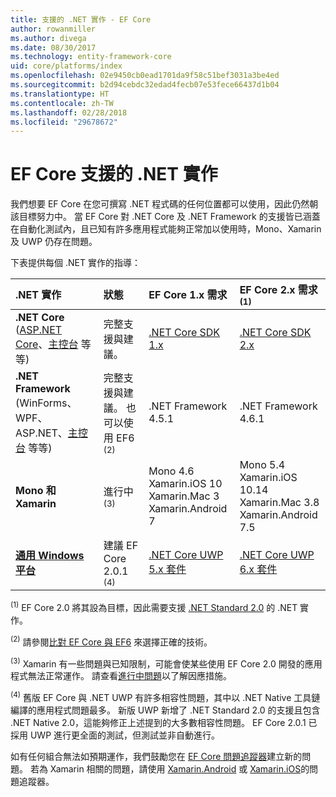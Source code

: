 ```yaml
---
title: 支援的 .NET 實作 - EF Core
author: rowanmiller
ms.author: divega
ms.date: 08/30/2017
ms.technology: entity-framework-core
uid: core/platforms/index
ms.openlocfilehash: 02e9450cb0ead1701da9f58c51bef3031a3be4ed
ms.sourcegitcommit: b2d94cebdc32edad4fecb07e53fece66437d1b04
ms.translationtype: HT
ms.contentlocale: zh-TW
ms.lasthandoff: 02/28/2018
ms.locfileid: "29678672"
---
```

# <a name="net-implementations-supported-by-ef-core"></a>EF Core 支援的 .NET 實作

我們想要 EF Core 在您可撰寫 .NET 程式碼的任何位置都可以使用，因此仍然朝該目標努力中。 當 EF Core 對 .NET Core 及 .NET Framework 的支援皆已涵蓋在自動化測試內，且已知有許多應用程式能夠正常加以使用時，Mono、Xamarin 及 UWP 仍存在問題。

下表提供每個 .NET 實作的指導：

| .NET 實作                                                                                                  | 狀態                                                             | EF Core 1.x 需求                                                                                | EF Core 2.x 需求 <sup>(1)</sup>                                                                 |
|:---------------------------------------------------------------------------------------------------------------------|:-------------------------------------------------------------------|:--------------------------------------------------------------------------------------------------------|:--------------------------------------------------------------------------------------------------------|
| **.NET Core** ([ASP.NET Core](../get-started/aspnetcore/index.md)、[主控台](../get-started/netcore/index.md) 等等) | 完整支援與建議。                                    | [.NET Core SDK 1.x](https://www.microsoft.com/net/core/)                                                | [.NET Core SDK 2.x](https://www.microsoft.com/net/core/)                                                |
| **.NET Framework** (WinForms、WPF、ASP.NET、[主控台](../get-started/full-dotnet/index.md) 等等)                    | 完整支援與建議。 也可以使用 EF6 <sup>(2)</sup> | .NET Framework 4.5.1                                                                                    | .NET Framework 4.6.1                                                                                    |
| **Mono 和 Xamarin**                                                                                                   | 進行中 <sup>(3)</sup>                                         | Mono 4.6 <br/> Xamarin.iOS 10 <br/> Xamarin.Mac 3 <br/> Xamarin.Android 7                               | Mono 5.4 <br/> Xamarin.iOS 10.14 <br/> Xamarin.Mac 3.8 <br/> Xamarin.Android 7.5                        |
| [**通用 Windows 平台**](../get-started/uwp/index.md)                                                        | 建議 EF Core 2.0.1 <sup>(4)</sup>                           | [.NET Core UWP 5.x 套件](https://www.nuget.org/packages/Microsoft.NETCore.UniversalWindowsPlatform/) | [.NET Core UWP 6.x 套件](https://www.nuget.org/packages/Microsoft.NETCore.UniversalWindowsPlatform/) |

<sup>(1)</sup> EF Core 2.0 將其設為目標，因此需要支援 [.NET Standard 2.0](https://docs.microsoft.com/dotnet/standard/net-standard) 的 .NET 實作。

<sup>(2)</sup> 請參閱[比對 EF Core 與 EF6](../../efcore-and-ef6/index.md) 來選擇正確的技術。

<sup>(3)</sup> Xamarin 有一些問題與已知限制，可能會使某些使用 EF Core 2.0 開發的應用程式無法正常運作。 請查看[進行中問題]([](https://github.com/aspnet/entityframeworkCore/issues?q=is%3Aopen+is%3Aissue+label%3Aarea-xamarin))以了解因應措施。

<sup>(4)</sup> 舊版 EF Core 與 .NET UWP 有許多相容性問題，其中以 .NET Native 工具鏈編譯的應用程式問題最多。 新版 UWP 新增了 .NET Standard 2.0 的支援且包含 .NET Native 2.0，這能夠修正上述提到的大多數相容性問題。 EF Core 2.0.1 已採用 UWP 進行更全面的測試，但測試並非自動進行。

如有任何組合無法如預期運作，我們鼓勵您在 [EF Core 問題追蹤器](https://github.com/aspnet/entityframeworkcore/issues/new)建立新的問題。 若為 Xamarin 相關的問題，請使用 [Xamarin.Android](https://github.com/xamarin/xamarin-android/issues/new) 或 [Xamarin.iOS](https://github.com/xamarin/xamarin-macios/issues/new)的問題追蹤器。
